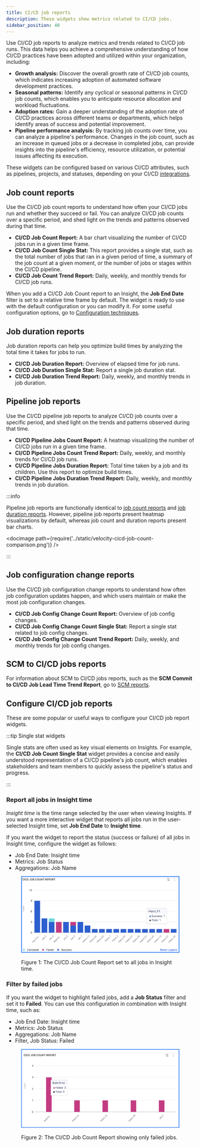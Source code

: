 ```yaml
---
title: CI/CD job reports
description: These widgets show metrics related to CI/CD jobs.
sidebar_position: 40
---
```


Use CI/CD job reports to analyze metrics and trends related to CI/CD job runs. This data helps you achieve a comprehensive understanding of how CI/CD practices have been adopted and utilized within your organization, including:

* **Growth analysis:** Discover the overall growth rate of CI/CD job counts, which indicates increasing adoption of automated software development practices.
* **Seasonal patterns:** Identify any cyclical or seasonal patterns in CI/CD job counts, which enables you to anticipate resource allocation and workload fluctuations.
* **Adoption rates:** Gain a deeper understanding of the adoption rate of CI/CD practices across different teams or departments, which helps identify areas of success and potential improvement.
* **Pipeline performance analysis:** By tracking job counts over time, you can analyze a pipeline's performance. Changes in the job count, such as an increase in queued jobs or a decrease in completed jobs, can provide insights into the pipeline's efficiency, resource utilization, or potential issues affecting its execution.

These widgets can be configured based on various CI/CD attributes, such as pipelines, projects, and statuses, depending on your CI/CD [integrations](../../sei-integrations/sei-integrations-overview.md).

## Job count reports

Use the CI/CD job count reports to understand how often your CI/CD jobs run and whether they succeed or fail. You can analyze CI/CD job counts over a specific period, and shed light on the trends and patterns observed during that time.

* **CI/CD Job Count Report:** A bar chart visualizing the number of CI/CD jobs run in a given time frame.
* **CI/CD Job Count Single Stat:** This report provides a single stat, such as the total number of jobs that ran in a given period of time, a summary of the job count at a given moment, or the number of jobs or stages within the CI/CD pipeline.
* **CI/CD Job Count Trend Report:** Daily, weekly, and monthly trends for CI/CD job runs.

When you add a CI/CD Job Count report to an Insight, the **Job End Date** filter is set to a relative time frame by default. The widget is ready to use with the default configuration or you can modify it. For some useful configuration options, go to [Configuration techniques](#configure-cicd-job-reports).

## Job duration reports

Job duration reports can help you optimize build times by analyzing the total time it takes for jobs to run.

* **CI/CD Job Duration Report:** Overview of elapsed time for job runs.
* **CI/CD Job Duration Single Stat:** Report a single job duration stat.
* **CI/CD Job Duration Trend Report:** Daily, weekly, and monthly trends in job duration.

## Pipeline job reports

Use the CI/CD pipeline job reports to analyze CI/CD job counts over a specific period, and shed light on the trends and patterns observed during that time.

* **CI/CD Pipeline Jobs Count Report:** A heatmap visualizing the number of CI/CD jobs run in a given time frame.
* **CI/CD Pipeline Jobs Count Trend Report:** Daily, weekly, and monthly trends for CI/CD job runs.
* **CI/CD Pipeline Jobs Duration Report:** Total time taken by a job and its children. Use this report to optimize build times.
* **CI/CD Pipeline Jobs Duration Trend Report:** Daily, weekly, and monthly trends in job duration.

:::info

Pipeline job reports are functionally identical to [job count reports](#job-count-reports) and [job duration reports](#job-duration-reports). However, pipeline job reports present heatmap visualizations by default, whereas job count and duration reports present bar charts.

<!-- ![](../static/velocity-cicd-job-count-comparison.png) -->

<docimage path={require('../static/velocity-cicd-job-count-comparison.png')} />

:::

## Job configuration change reports

Use the CI/CD job configuration change reports to understand how often job configuration updates happen, and which users maintain or make the most job configuration changes.

* **CI/CD Job Config Change Count Report:** Overview of job config changes.
* **CI/CD Job Config Change Count Single Stat:** Report a single stat related to job config changes.
* **CI/CD Job Config Change Count Trend Report:** Daily, weekly, and monthly trends for job config changes.

## SCM to CI/CD jobs reports

For information about SCM to CI/CD jobs reports, such as the **SCM Commit to CI/CD Job Lead Time Trend Report**, go to [SCM reports](./scm-reports.md).

## Configure CI/CD job reports

These are some popular or useful ways to configure your CI/CD job report widgets.

:::tip Single stat widgets

Single stats are often used as key visual elements on Insights. For example, the **CI/CD Job Count Single Stat** widget provides a concise and easily understood representation of a CI/CD pipeline's job count, which enables stakeholders and team members to quickly assess the pipeline's status and progress.

:::

### Report all jobs in Insight time

_Insight time_ is the time range selected by the user when viewing Insights. If you want a more interactive widget that reports all jobs run in the user-selected Insight time, set **Job End Date** to **Insight time**.

If you want the widget to report the status (success or failure) of all jobs in Insight time, configure the widget as follows:

* Job End Date: Insight time
* Metrics: Job Status
* Aggregations: Job Name

<figure>

![](../static/ci-cd-job-count-report.png)

<figcaption>Figure 1: The CI/CD Job Count Report set to all jobs in Insight time.</figcaption>
</figure>

### Filter by failed jobs

If you want the widget to highlight failed jobs, add a **Job Status** filter and set it to **Failed**. You can use this configuration in combination with Insight time, such as:

* Job End Date: Insight time
* Metrics: Job Status
* Aggregations: Job Name
* Filter, Job Status: Failed

<figure>

![](../static/ci-cd-job-count-report-failed.png)

<figcaption>Figure 2: The CI/CD Job Count Report showing only failed jobs.</figcaption>
</figure>
